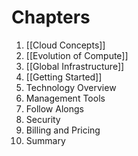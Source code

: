 # Chapters
1. [[Cloud Concepts]]
2. [[Evolution of Compute]]
3. [[Global Infrastructure]]
4. [[Getting Started]]
5. Technology Overview
6. Management Tools
7. Follow Alongs
8. Security
9. Billing and Pricing
10. Summary
